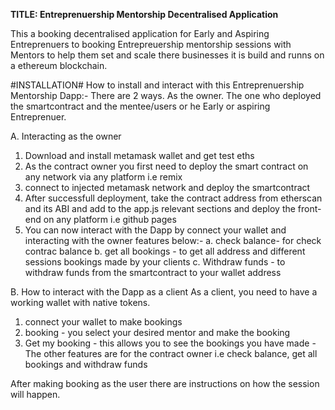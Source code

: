 **TITLE: Entreprenuership Mentorship Decentralised Application**

This a booking decentralised application for Early and Aspiring Entreprenuers to booking
Entrepreuership mentorship sessions with Mentors to help them set and scale there businesses
it is build and runns on a ethereum blockchain.

#INSTALLATION#
How to install and interact with this Entreprenuership Mentorship Dapp:-
There are 2 ways. As the owner. The one who deployed the smartcontract and the mentee/users or he Early or aspiring Entreprenuer.

A. Interacting as the owner

1. Download and install metamask wallet and get test eths
2. As the contract owner you first need to deploy the smart contract on any network via any platform i.e remix
3. connect to injected metamask network and deploy the smartcontract
4. After successfull deployment, take the contract address from etherscan and its ABI and add to the app.js relevant sections and deploy the front-end on any platform i.e github pages
5. You can now interact with the Dapp by connect your wallet and interacting with the owner features below:-
   a. check balance- for check contrac balance
   b. get all bookings - to get all address and different sessions bookings made by your clients
   c. Withdraw funds - to withdraw funds from the smartcontract to your wallet address

B. How to interact with the Dapp as a client
As a client, you need to have a working wallet with native tokens.

1. connect your wallet to make bookings
2. booking - you select your desired mentor and make the booking
3. Get my booking - this allows you to see the bookings you have made -
   The other features are for the contract owner i.e check balance, get all bookings and withdraw funds

After making booking as the user there are instructions on how the session will happen.
